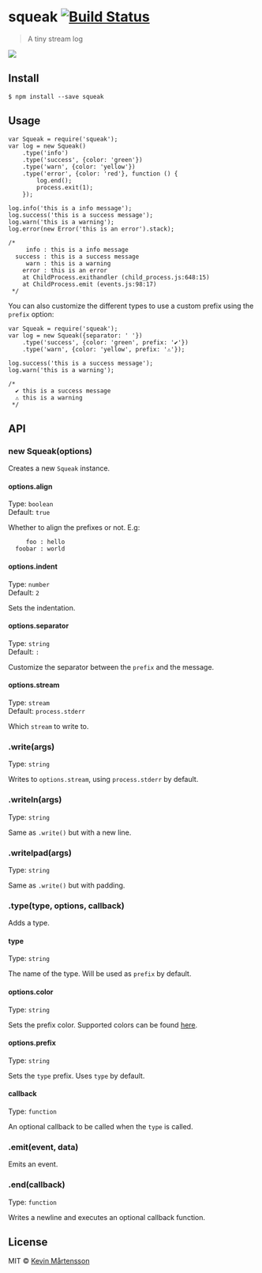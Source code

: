 squeak [![Build Status](http://img.shields.io/travis/kevva/squeak.svg?style=flat)](https://travis-ci.org/kevva/squeak)
======================================================================================================================

> A tiny stream log

![](https://cloud.githubusercontent.com/assets/709159/5165451/f0ca124e-73e4-11e4-8a49-9e278b7aff16.png)

Install
-------

    $ npm install --save squeak

Usage
-----

    var Squeak = require('squeak');
    var log = new Squeak()
        .type('info')
        .type('success', {color: 'green'})
        .type('warn', {color: 'yellow'})
        .type('error', {color: 'red'}, function () {
            log.end();
            process.exit(1);
        });

    log.info('this is a info message');
    log.success('this is a success message');
    log.warn('this is a warning');
    log.error(new Error('this is an error').stack);

    /*
         info : this is a info message
      success : this is a success message
         warn : this is a warning
        error : this is an error
        at ChildProcess.exithandler (child_process.js:648:15)
        at ChildProcess.emit (events.js:98:17)
     */

You can also customize the different types to use a custom prefix using the `prefix` option:

    var Squeak = require('squeak');
    var log = new Squeak({separator: ' '})
        .type('success', {color: 'green', prefix: '✔'})
        .type('warn', {color: 'yellow', prefix: '⚠'});

    log.success('this is a success message');
    log.warn('this is a warning');

    /*
      ✔ this is a success message
      ⚠ this is a warning
     */

API
---

### new Squeak(options)

Creates a new `Squeak` instance.

#### options.align

Type: `boolean`  
Default: `true`

Whether to align the prefixes or not. E.g:

         foo : hello
      foobar : world

#### options.indent

Type: `number`  
Default: `2`

Sets the indentation.

#### options.separator

Type: `string`  
Default: `:`

Customize the separator between the `prefix` and the message.

#### options.stream

Type: `stream`  
Default: `process.stderr`

Which `stream` to write to.

### .write(args)

Type: `string`

Writes to `options.stream`, using `process.stderr` by default.

### .writeln(args)

Type: `string`

Same as `.write()` but with a new line.

### .writelpad(args)

Type: `string`

Same as `.write()` but with padding.

### .type(type, options, callback)

Adds a type.

#### type

Type: `string`

The name of the type. Will be used as `prefix` by default.

#### options.color

Type: `string`

Sets the prefix color. Supported colors can be found [here](https://github.com/sindresorhus/ansi-styles#colors).

#### options.prefix

Type: `string`

Sets the `type` prefix. Uses `type` by default.

#### callback

Type: `function`

An optional callback to be called when the `type` is called.

### .emit(event, data)

Emits an event.

### .end(callback)

Type: `function`

Writes a newline and executes an optional callback function.

License
-------

MIT © [Kevin Mårtensson](https://github.com/kevva)
